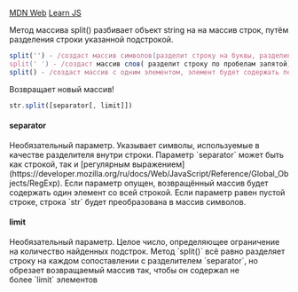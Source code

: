 [MDN Web](https://developer.mozilla.org/ru/docs/Web/JavaScript/Reference/Global_Objects/String/split)
[Learn JS](https://learn.javascript.ru/array-methods#split-i-join)

Метод массива split() разбивает объект string на на массив строк, путём разделения строки указанной подстрокой.
```js
split('') - /создаст массив символов(разделит строку на буквы, разделив их запятой)
split(' ') - /создаст массив слов( разделит строку по пробелам запятой)
split() - /создаст массив с одним элементом, элемент будет содержать переданую строку
```
Возвращает новый массив!
``` javascript
str.split([separator[, limit]])
``` 
<h4>separator</h4>
Необязательный параметр. Указывает символы, используемые в качестве разделителя внутри строки. Параметр `separator` может быть как строкой, так и [регулярным выражением](https://developer.mozilla.org/ru/docs/Web/JavaScript/Reference/Global_Objects/RegExp). Если параметр опущен, возвращённый массив будет содержать один элемент со всей строкой. Если параметр равен пустой строке, строка `str` будет преобразована в массив символов.
<h4>limit</h4>
Необязательный параметр. Целое число, определяющее ограничение на количество найденных подстрок. Метод `split()` всё равно разделяет строку на каждом сопоставлении с разделителем `separator`, но обрезает возвращаемый массив так, чтобы он содержал не более `limit` элементов
